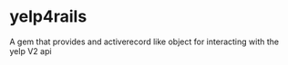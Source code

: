yelp4rails
==========

A gem that provides and activerecord like object for interacting with the yelp V2 api

